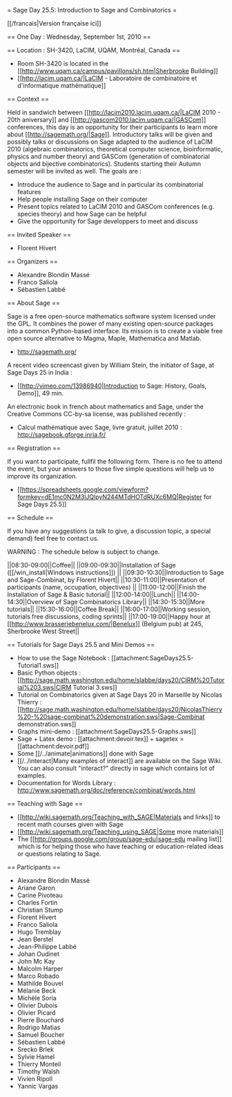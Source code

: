 = Sage Day 25.5: Introduction to Sage and Combinatorics =

[[/francais|Version française ici]]

== One Day : Wednesday, September 1st, 2010 ==

== Location : SH-3420, LaCIM, UQAM, Montréal, Canada ==

  * Room SH-3420 is located in the [[http://www.uqam.ca/campus/pavillons/sh.htm|Sherbrooke Building]]
  * [[http://lacim.uqam.ca/|LaCIM - Laboratoire de combinatoire et d'informatique mathématique]]

== Context ==

Held in sandwich between [[http://lacim2010.lacim.uqam.ca/|LaCIM 2010 - 20th aniversary]] and [[http://gascom2010.lacim.uqam.ca/|GASCom]] conferences, this day is an opportunity for their participants to learn more about [[http://sagemath.org/|Sage]]. Introductory talks will be given and possibly talks or discussions on Sage adapted to the audience of LaCIM 2010 (algebraic combinatorics, theoretical computer science, bioinformatic, physics and number theory) and GASCom (generation of combinatorial objects and bijective combinatorics). Students starting their Autumn semester will be invited as well. The goals are :

  * Introduce the audience to Sage and in particular its combinatorial features
  * Help people installing Sage on their computer
  * Present topics related to LaCIM 2010 and GASCom conferences (e.g. species theory) and how Sage can be helpful
  * Give the opportunity for Sage developpers to meet and discuss


== Invited Speaker ==

  * Florent Hivert
 
== Organizers ==

  * Alexandre Blondin Massé
  * Franco Saliola
  * Sébastien Labbé

== About Sage ==

Sage is a free open-source  mathematics software system licensed under the GPL. It combines the power of many existing open-source packages into a common Python-based interface. Its mission is to create a viable free open source alternative to Magma, Maple, Mathematica and Matlab.

  * http://sagemath.org/

A recent video screencast given by William Stein, the initiator of Sage, at Sage Days 25 in India :

  * [[http://vimeo.com/13986940|Introduction to Sage: History, Goals, Demo]], 49 min.

An electronic book in french about mathematics and Sage, under the Creative Commons CC-by-sa license, was published recently : 

  * Calcul mathématique avec Sage, livre gratuit, juillet 2010 : http://sagebook.gforge.inria.fr/ 

== Registration ==

If you want to participate, fullfil the following form. There is no fee to attend the event, but your answers to those five simple questions will help us to improve its organization.

  * [[https://spreadsheets.google.com/viewform?formkey=dE1mc0N2M3lJQlpyN244MTdHOTdRUXc6MQ|Register for Sage Days 25.5]]

== Schedule ==

If you have any suggestions (a talk to give, a discussion topic, a special demand) feel free to contact us.

WARNING : The schedule below is subject to change.


||08:30-09:00||Coffee||
||09:00-09:30||Installation of Sage ([[/win_install|Windows instructions]]) ||
||09:30-10:30||Introduction to Sage and Sage-Combinat, by Florent Hivert||
||10:30-11:00||Presentation of participants (name, occupation, objectives) ||
||11:00-12:00||Finish the Installation of Sage & Basic tutorial||
||12:00-14:00||Lunch||
||14:00-14:30||Overview of Sage Combinatorics Library||
||14:30-15:30||More tutorials||
||15:30-16:00||Coffee Break||
||16:00-17:00||Working session, tutorials free discussions, coding sprints||
||17:00-19:00||Happy hour at [[http://www.brasseriebenelux.com/|Benelux]] (Belgium pub) at 245, Sherbrooke West Street||

== Tutorials for Sage Days 25.5 and Mini Demos ==

  * How to use the Sage Notebook : [[attachment:SageDays25.5-Tutorial1.sws]]
  * Basic Python objects : [[http://sage.math.washington.edu/home/slabbe/days20/CIRM%20Tutorial%203.sws|CIRM Tutorial 3.sws]]
  * Tutorial on Combinatorics given at Sage Days 20 in Marseille by Nicolas Thierry : [[http://sage.math.washington.edu/home/slabbe/days20/NicolasThierry%20-%20sage-combinat%20demonstration.sws|Sage-Combinat demonstration.sws]]
  * Graphs mini-demo : [[attachment:SageDays25.5-Graphs.sws]]
  * Sage + Latex demo : [[attachment:devoir.tex]] + sagetex = [[attachment:devoir.pdf]]
  * Some [[/../animate|animations]] done with Sage
  * [[/../interact|Many examples of interact]] are available on the Sage Wiki. You can also consult "interact?" directly in sage which contains lot of examples.
  * Documentation for Words Library : http://www.sagemath.org/doc/reference/combinat/words.html

== Teaching with Sage ==

  * [[http://wiki.sagemath.org/Teaching_with_SAGE|Materials and links]] to recent math courses given with Sage
  * [[http://wiki.sagemath.org/Teaching_using_SAGE|Some more materials]]
  * The [[http://groups.google.com/group/sage-edu|sage-edu mailing list]] which is for helping those who have teaching or education-related ideas or questions relating to Sage.

== Participants ==

  * Alexandre Blondin Massé
  * Ariane Garon
  * Carine Pivoteau
  * Charles Fortin
  * Christian Stump
  * Florent Hivert
  * Franco Saliola
  * Hugo Tremblay
  * Jean Berstel
  * Jean-Philippe Labbé
  * Johan Oudinet
  * John Mc Kay
  * Malcolm Harper
  * Marco Robado
  * Mathilde Bouvel
  * Mélanie Beck
  * Michèle Soria
  * Olivier Dubois
  * Olivier Picard
  * Pierre Bouchard
  * Rodrigo Matias
  * Samuel Boucher
  * Sébastien Labbé
  * Srecko Brlek
  * Sylvie Hamel
  * Thierry Monteil
  * Timothy Walsh
  * Vivien Ripoll
  * Yannic Vargas
